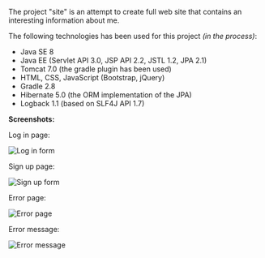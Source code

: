 The project "site" is an attempt to create full web site that contains an interesting information about me.

The following technologies has been used for this project *(in the process)*:

   * Java SE 8
   * Java EE (Servlet API 3.0, JSP API 2.2, JSTL 1.2, JPA 2.1)
   * Tomcat 7.0 (the gradle plugin has been used)
   * HTML, CSS, JavaScript (Bootstrap, jQuery)
   * Gradle 2.8
   * Hibernate 5.0 (the ORM implementation of the JPA)
   * Logback 1.1 (based on SLF4J API 1.7)
   
**Screenshots:**

Log in page:

![Log in form](http://i.stack.imgur.com/yFVPc.png)

Sign up page:

![Sign up form](http://i.stack.imgur.com/CMp5h.png)

Error page:

![Error page](http://i.stack.imgur.com/IKSt6.png)

Error message:

![Error message](http://i.stack.imgur.com/V4rlM.png)


